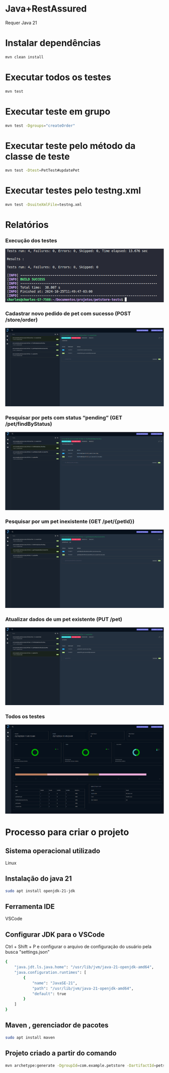 # Java+RestAssured

Requer Java 21

# Instalar dependências

```bash
mvn clean install
```

# Executar todos os testes

```bash
mvn test
```

# Executar teste em grupo

```bash
mvn test -Dgroups="createOrder"
```

# Executar teste pelo método da classe de teste

```bash
mvn test -Dtest=PetTest#updatePet
```

# Executar testes pelo testng.xml

```bash
mvn test -DsuiteXmlFile=testng.xml
```

# Relatórios

### Execução dos testes

![Tela 1](./screenshots/1.png)

### Cadastrar novo pedido de pet com sucesso (POST /store/order)

![Tela 2](./screenshots/2.png)

### Pesquisar por pets com status “pending” (GET /pet/findByStatus)

![Tela 3](./screenshots/3.png)

### Pesquisar por um pet inexistente (GET /pet/{petId})

![Tela 4](./screenshots/4.png)

### Atualizar dados de um pet existente (PUT /pet)

![Tela 5](./screenshots/5.png)

### Todos os testes

![Tela 6](./screenshots/6.png)

# Processo para criar o projeto

## Sistema operacional utilizado

Linux

## Instalação do java 21

```bash
sudo apt install openjdk-21-jdk
```

## Ferramenta IDE

VSCode

## Configurar JDK para o VSCode

Ctrl + Shift + P e configurar o arquivo de configuração do usuário pela busca "settings.json"

```bash
{
    "java.jdt.ls.java.home": "/usr/lib/jvm/java-21-openjdk-amd64",
    "java.configuration.runtimes": [
        {
            "name": "JavaSE-21",
            "path": "/usr/lib/jvm/java-21-openjdk-amd64",
            "default": true
        }
    ]
}
```

## Maven , gerenciador de pacotes

```bash
sudo apt install maven
```

## Projeto criado a partir do comando

```bash
mvn archetype:generate -DgroupId=com.example.petstore -DartifactId=petstore-tests -DarchetypeArtifactId=maven-archetype-quickstart -DinteractiveMode=false
```
